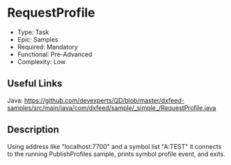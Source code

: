 # RequestProfile

* Type: Task
* Epic: Samples
* Required: Mandatory
* Functional: Pre-Advanced
* Complexity: Low

## Useful Links

Java:
https://github.com/devexperts/QD/blob/master/dxfeed-samples/src/main/java/com/dxfeed/sample/_simple_/RequestProfile.java

## Description

Using address like "localhost:7700" and a symbol list "A:TEST" it connects to the running PublishProfiles sample,
prints symbol profile event, and exits.
